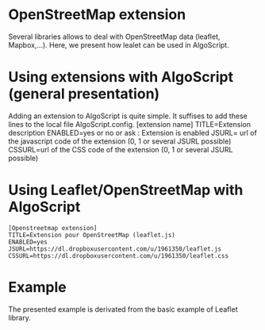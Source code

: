 OpenStreetMap extension
=======================
Several libraries allows to deal with OpenStreetMap data (leaflet, Mapbox,...). Here, we present how lealet can be used in AlgoScript.

# Using extensions with AlgoScript (general presentation)
Adding an extension to AlgoScript is quite simple. It suffises to add these lines to the local file AlgoScript.config. 
	[extension name]
	TITLE=Extension description
	ENABLED=yes or no or ask : Extension is enabled
	JSURL= url of the javascript code of the extension (0, 1 or several JSURL possible)
	CSSURL=url of the CSS code of the extension (0, 1 or several JSURL possible)

# Using Leaflet/OpenStreetMap with AlgoScript

	[Openstreetmap extension]
	TITLE=Extension pour OpenStreetMap (leaflet.js)
	ENABLED=yes
	JSURL=https://dl.dropboxusercontent.com/u/1961350/leaflet.js
	CSSURL=https://dl.dropboxusercontent.com/u/1961350/leaflet.css

# Example

The presented example is derivated from the basic example of Leaflet library.

